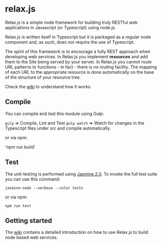 # relax.js

Relax.js is a simple node framework for building truly RESTful web applications in Javascript (or Typescript) using node.js.

Relax.js is written itself in Typescript but it is packaged as a regular node component and, as such, does not require the use of Typescript.

The spirit of this framework is to encourage a fully REST approach when developing web services.
In Relax.js you implement **resources** and add them to the Site being served by your server.
In Relax.js you cannot route URL patterns to functions - in fact - there is no routing facility.
The mapping of each URL to the appropriate resource is done automatically on the base of the structure of your resource tree.

Check the [wiki](https://github.com/micurs/relax.js/wiki) to understand how it works.

## Compile

You can compile and test this module using Gulp:

`gulp` => Compile, Lint and Test
`gulp watch` => Watch for changes in the Typescript files under src and compile automatically.

or via npm:

'npm run build'

## Test

The unit-testing is performed using [Jasmine 2.0](http://jasmine.github.io/2.0/introduction.html).
To invoke the full test suite you can use this command:

`jasmine-node --verbose --color tests`

or via npm:

`npm run test`

## Getting started

The [wiki](https://github.com/micurs/relax.js/wiki) contains a detailed introduction on
how to use Relax.js to build node based web services.
